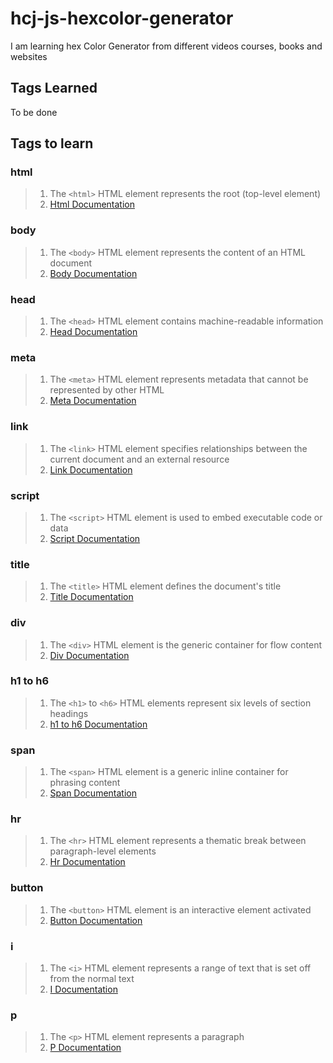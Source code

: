 # hcj-js-hexcolor-generator

I am learning hex Color Generator from different videos courses, books and websites

## Tags Learned

To be done 

## Tags to learn 

### html

> 1. The `<html>` HTML element represents the root (top-level element)
> 1. [Html Documentation](https://developer.mozilla.org/docs/Web/HTML/Element/html)

### body

> 1. The `<body>` HTML element represents the content of an HTML document
> 1. [Body Documentation](https://developer.mozilla.org/docs/Web/HTML/Element/body)

### head

> 1. The `<head>` HTML element contains machine-readable information
> 1. [Head Documentation](https://developer.mozilla.org/docs/Web/HTML/Element/head)

### meta

> 1. The `<meta>` HTML element represents metadata that cannot be represented by other HTML
> 1. [Meta Documentation](https://developer.mozilla.org/docs/Web/HTML/Element/meta)

### link

> 1. The `<link>` HTML element specifies relationships between the current document and an external resource
> 1. [Link Documentation](https://developer.mozilla.org/docs/Web/HTML/Element/link)

### script

> 1. The `<script>` HTML element is used to embed executable code or data
> 1. [Script Documentation](https://developer.mozilla.org/docs/Web/HTML/Element/script)

### title

> 1. The `<title>` HTML element defines the document's title 
> 1. [Title Documentation](https://developer.mozilla.org/docs/Web/HTML/Element/title)

### div

> 1. The `<div>` HTML element is the generic container for flow content
> 1. [Div Documentation](https://developer.mozilla.org/docs/Web/HTML/Element/Heading_Elements)

### h1 to h6

> 1. The `<h1>` to `<h6>` HTML elements represent six levels of section headings
> 1. [h1 to h6 Documentation](https://developer.mozilla.org/docs/Web/HTML/Element/Heading_Elements)

### span

> 1. The `<span>` HTML element is a generic inline container for phrasing content
> 1. [Span Documentation](https://developer.mozilla.org/docs/Web/HTML/Element/span)

### hr

> 1. The `<hr>` HTML element represents a thematic break between paragraph-level elements
> 1. [ Hr Documentation](https://developer.mozilla.org/docs/Web/HTML/Element/hr)

### button

> 1. The `<button>` HTML element is an interactive element activated
> 1. [Button Documentation](https://developer.mozilla.org/docs/Web/HTML/Element/button)

### i

> 1. The `<i>` HTML element represents a range of text that is set off from the normal text
> 1. [I Documentation](https://developer.mozilla.org/docs/Web/HTML/Element/i)

### p

> 1. The `<p>` HTML element represents a paragraph
> 1. [P Documentation](https://developer.mozilla.org/docs/Web/HTML/Element/p)

